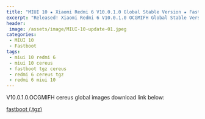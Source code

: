 ```yaml
---
title: "MIUI 10 ★ Xiaomi Redmi 6 V10.0.1.0 Global Stable Version ★ Fastboot ROM Download"
excerpt: "Released! Xiaomi Redmi 6 V10.0.1.0 OCGMIFH Global Stable Version Fastboot File Download"
header:
 image: /assets/image/MIUI-10-update-01.jpeg
categories:
 - MIUI 10
 - Fastboot
tags:
 - miui 10 redmi 6
 - miui 10 cereus
 - fastboot tgz cereus
 - redmi 6 cereus tgz
 - redmi 6 miui 10
---
```


V10.0.1.0.OCGMIFH cereus global images download link below:

[fastboot (.tgz)](http://bigota.d.miui.com/V10.0.1.0.OCGMIFH/cereus_global_images_V10.0.1.0.OCGMIFH_20180919.0000.00_8.1_global_794ccbbe18.tgz)
